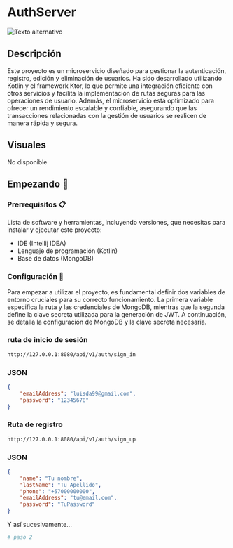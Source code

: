 # AuthServer

![Texto alternativo](https://miro.medium.com/v2/resize:fit:1400/1*it0DDCcRAJwHvXhcTFFvGQ.png)

## Descripción

Este proyecto es un microservicio diseñado para gestionar la autenticación, registro, edición y eliminación de usuarios. Ha sido desarrollado utilizando Kotlin y el framework Ktor, lo que permite una integración eficiente con otros servicios y facilita la implementación de rutas seguras para las operaciones de usuario. Además, el microservicio está optimizado para ofrecer un rendimiento escalable y confiable, asegurando que las transacciones relacionadas con la gestión de usuarios se realicen de manera rápida y segura.

## Visuales

No disponible

## Empezando 🚀


### Prerrequisitos 📋

Lista de software y herramientas, incluyendo versiones, que necesitas para instalar y ejecutar este proyecto:

- IDE (Intellij IDEA)
- Lenguaje de programación (Kotlin)
- Base de datos (MongoDB)

### Configuración 🔧

Para empezar a utilizar el proyecto, es fundamental definir dos variables de entorno cruciales para su correcto funcionamiento. La primera variable especifica la ruta y las credenciales de MongoDB, mientras que la segunda define la clave secreta utilizada para la generación de JWT. A continuación, se detalla la configuración de MongoDB y la clave secreta necesaria.


### ruta de inicio de sesión
```bash
http://127.0.0.1:8080/api/v1/auth/sign_in
```
### JSON
```json
{
    "emailAddress": "luisda99@gmail.com",
    "password": "12345678"
}
```

### Ruta de registro
```bash
http://127.0.0.1:8080/api/v1/auth/sign_up
```
### JSON
```json
{
    "name": "Tu nombre",
    "lastName": "Tu Apellido",
    "phone": "+57000000000",
    "emailAddress": "tu@email.com",
    "password": "TuPassword"
}
```

Y así sucesivamente...

```bash
# paso 2
```
